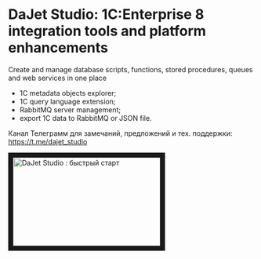 # DaJet Studio: 1C:Enterprise 8 integration tools and platform enhancements

Create and manage database scripts, functions, stored procedures, queues and web services in one place

- 1C metadata objects explorer;
- 1C query language extension;
- RabbitMQ server management;
- export 1C data to RabbitMQ or JSON file.

Канал Телеграмм для замечаний, предложений и тех. поддержки: https://t.me/dajet_studio

<a href="https://youtu.be/OqzsWvK0k8E" target="_blank"><img src="https://img.youtube.com/vi/OqzsWvK0k8E/mqdefault.jpg" alt="DaJet Studio : быстрый старт" width="300" height="180" border="10" /></a>
